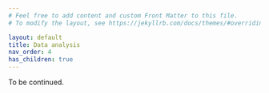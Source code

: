 ```yaml
---
# Feel free to add content and custom Front Matter to this file.
# To modify the layout, see https://jekyllrb.com/docs/themes/#overriding-theme-defaults

layout: default
title: Data analysis
nav_order: 4
has_children: true
---
```

To be continued.
